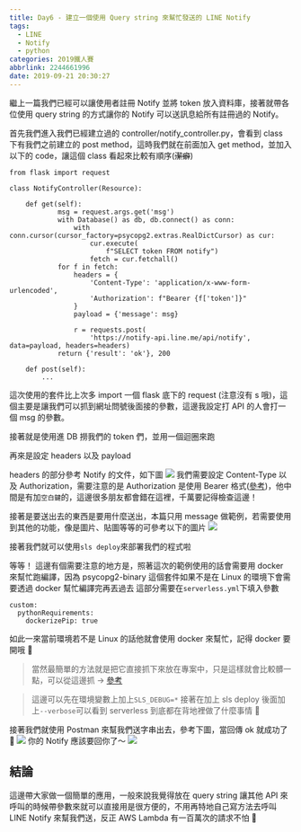 ```yaml
---
title: Day6 - 建立一個使用 Query string 來幫忙發送的 LINE Notify
tags:
  - LINE
  - Notify
  - python
categories: 2019鐵人賽
abbrlink: 2244661996
date: 2019-09-21 20:30:27
---
```


繼上一篇我們已經可以讓使用者註冊 Notify 並將 token 放入資料庫，接著就帶各位使用 query string 的方式讓你的 Notify 可以送訊息給所有註冊過的 Notify。

首先我們進入我們已經建立過的 controller/notify_controller.py，會看到 class 下有我們之前建立的 post method，這時我們就在前面加入 get method，並加入以下的 code，讓這個 class 看起來比較有順序(~~潔癖~~)

```python=
from flask import request

class NotifyController(Resource):

    def get(self):
            msg = request.args.get('msg')
            with Database() as db, db.connect() as conn:
                with conn.cursor(cursor_factory=psycopg2.extras.RealDictCursor) as cur:
                    cur.execute(
                        f"SELECT token FROM notify")
                    fetch = cur.fetchall()
            for f in fetch:
                headers = {
                    'Content-Type': 'application/x-www-form-urlencoded',
                    'Authorization': f"Bearer {f['token']}"
                }
                payload = {'message': msg}

                r = requests.post(
                    'https://notify-api.line.me/api/notify', data=payload, headers=headers)
            return {'result': 'ok'}, 200

    def post(self):
        ...
```

這次使用的套件比上次多 import 一個 flask 底下的 request (注意沒有 s 哦)，這個主要是讓我們可以抓到網址問號後面接的參數，這邊我設定打 API 的人會打一個 msg 的參數。

接著就是使用進 DB 撈我們的 token 們，並用一個迴圈來跑

再來是設定 headers 以及 payload

headers 的部分參考 Notify 的文件，如下圖
![](https://i.imgur.com/B4bjvja.png)
我們需要設定 Content-Type 以及 Authorization，需要注意的是 Authorization 是使用 Bearer 格式([參考](https://blog.yorkxin.org/2013/09/30/oauth2-6-bearer-token.html))，他中間是有加`空白鍵`的，這邊很多朋友都會錯在這裡，千萬要記得檢查這邊！

接著是要送出去的東西是要用什麼送出，本篇只用 message 做範例，若需要使用到其他的功能，像是圖片、貼圖等等的可參考以下的圖片
![](https://i.imgur.com/I6617R6.png)

接著我們就可以使用`sls deploy`來部署我們的程式啦

等等！
這邊有個需要注意的地方是，照著這次的範例使用的話會需要用 docker 來幫忙跑編譯，因為 psycopg2-binary 這個套件如果不是在 Linux 的環境下會需要透過 docker 幫忙編譯完再丟過去
這部分需要在`serverless.yml`下填入參數

```
custom:
  pythonRequirements:
    dockerizePip: true
```

如此一來當前環境若不是 Linux 的話他就會使用 docker 來幫忙，記得 docker 要開哦 🙏

> 當然最簡單的方法就是把它直接抓下來放在專案中，只是這樣就會比較髒一點，可以從這邊抓 -> [參考](https://github.com/jkehler/awslambda-psycopg2)

> 這邊可以先在環境變數上加上`SLS_DEBUG=*` 接著在加上 sls deploy 後面加上`--verbose`可以看到 serverless 到底都在背地裡做了什麼事情 🤣

接著我們就使用 Postman 來幫我們送字串出去，參考下圖，當回傳 ok 就成功了 🎉
![](https://i.imgur.com/oXlBNeC.png)
你的 Notify 應該要回你了～
![](https://i.imgur.com/nihyJxX.png)

## 結論

這邊帶大家做一個簡單的應用，一般來說我覺得放在 query string 讓其他 API 來呼叫的時候帶參數來就可以直接用是很方便的，不用再特地自己寫方法去呼叫 LINE Notify 來幫我們送，反正 AWS Lambda 有一百萬次的請求不怕 🤣
